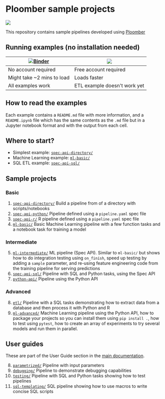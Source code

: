 # Ploomber sample projects

![](https://github.com/ploomber/projects/workflows/ci/badge.svg)

This repository contains sample pipelines developed using [Ploomber](github.com/ploomber/ploomber)

## Running examples (no installation needed)

| [![Binder](https://mybinder.org/badge_logo.svg)](https://mybinder.org/v2/gh/ploomber/binder-env/main?urlpath=git-pull%3Frepo%3Dhttps%253A%252F%252Fgithub.com%252Fploomber%252Fprojects%26urlpath%3Dlab%252Ftree%252Fprojects%252FREADME.ipynb%26branch%3Dmaster) | [<img src="https://deepnote.com/buttons/launch-in-deepnote-small.svg">](https://deepnote.com/launch?template=deepnote&url=https://github.com/ploomber/projects/blob/master/README.ipynb) |
| ----------- | ----------- |
| No account required | Free account required |
| Might take ~2 mins to load | Loads faster |
| All examples work | ETL example doesn't work yet |


## How to read the examples

Each example contains a `README.md` file with more information, and a
`README.ipynb` file which has the same contents as the `.md` file but in a
Jupyter notebook format and with the output from each cell.

## Where to start?

* Simplest example: [`spec-api-directory/`](spec-api-directory/README.ipynb)
* Machine Learning example: [`ml-basic/`](ml-basic/README.ipynb)
* SQL ETL example: [`spec-api-sql/`](spec-api-sql/README.ipynb)

## Sample projects

### Basic

1. [`spec-api-directory/`](spec-api-directory/README.ipynb) Build a pipeline from of a directory with scripts/notebooks
2. [`spec-api-python/`](spec-api-python/README.ipynb) Pipeline defined using a `pipeline.yaml` spec file
3. [`spec-api-r/`](spec-api-r/README.ipynb) R pipeline defined using a `pipeline.yaml` spec file
4. [`ml-basic/`](ml-basic/README.ipynb) Basic Machine Learning pipeline with a few function tasks and a notebook task for training a model

### Intermediate

5. [`ml-intermediate/`](ml-intermediate/README.ipynb) ML pipeline (Spec API). Similar to `ml-basic/` but shows how to do integration testing using `on_finish`, speed up testing by adding a `sample` parameter, and re-using feature engineering code from the training pipeline for serving predictions
6. [`spec-api-sql/`](spec-api-sql/README.ipynb) Pipeline with SQL and Python tasks, using the Spec API
7. [`python-api/`](python-api/README.ipynb) Pipeline using the Python API

### Advanced

8. [`etl/`](etl/README.ipynb) Pipeline with a SQL tasks demonstrating how to extract data from a database and then process it with Python and R
9. [`ml-advanced/`](ml-advanced/README.ipynb) Machine Learning pipeline using the Python API, how to package
your projects so you can install them using `pip install .`, how to test
using `pytest`, how to create an array of experiments to try several models and
run them in parallel.

## User guides

These are part of the User Guide section in the [main documentation](https://ploomber.readthedocs.io/en/stable/user-guide/index.html).

8. [`parametrized/`](parametrized/README.ipynb) Pipeline with input parameters
9. [`debugging/`](debugging/README.ipynb) Pipeline to demonstrate debugging capabilities
10. [`testing/`](testing/README.ipynb) Pipeline with SQL and Python tasks showing how to test pipelines
10. [`sql-templating/`](sql-templating/README.ipynb) SQL pipeline showing how to use macros to write concise SQL scripts